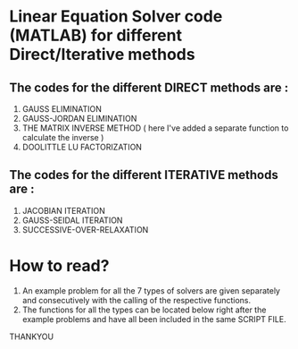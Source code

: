 # Linear Equation Solver code (MATLAB) for different Direct/Iterative methods

## The codes for the different DIRECT methods are :

1. GAUSS ELIMINATION
2. GAUSS-JORDAN ELIMINATION
3. THE MATRIX INVERSE METHOD
( here I've added a separate function to calculate the inverse )
4. DOOLITTLE LU FACTORIZATION

## The codes for the different ITERATIVE methods are :

1. JACOBIAN ITERATION
2. GAUSS-SEIDAL ITERATION
3. SUCCESSIVE-OVER-RELAXATION

# How to read?

1. An example problem for all the 7 types of solvers are given separately and consecutively with the calling of the respective functions.
2. The functions for all the types can be located below right after the example problems and have all been included in the same SCRIPT FILE.

THANKYOU


